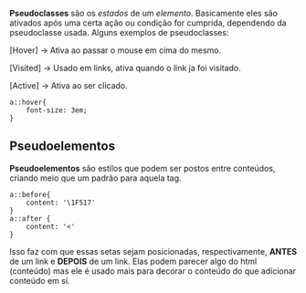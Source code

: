 **Pseudoclasses** são os *estados* de um *elemento*. Basicamente eles são ativados após uma certa ação ou condição for cumprida, dependendo da pseudoclasse usada.
Alguns exemplos de pseudoclasses:

[Hover] -> Ativa ao passar o mouse em cima do mesmo.

[Visited] -> Usado em links, ativa quando o link ja foi visitado.

[Active] -> Ativa ao ser clicado.

```pseudoclass
a::hover{
	font-size: 3em;
}
```

## Pseudoelementos

**Pseudoelementos** são estilos que podem ser postos entre conteúdos, criando meio que um padrão para aquela tag.

```pseudoelement
a::before{
	content: '\1F517'
}
a::after {
	content: '<'
}
```

Isso faz com que essas setas sejam posicionadas, respectivamente, **ANTES** de um link e **DEPOIS** de um link. Elas podem parecer algo do html (conteúdo) mas ele é usado mais para decorar o conteúdo do que adicionar conteúdo em sí.